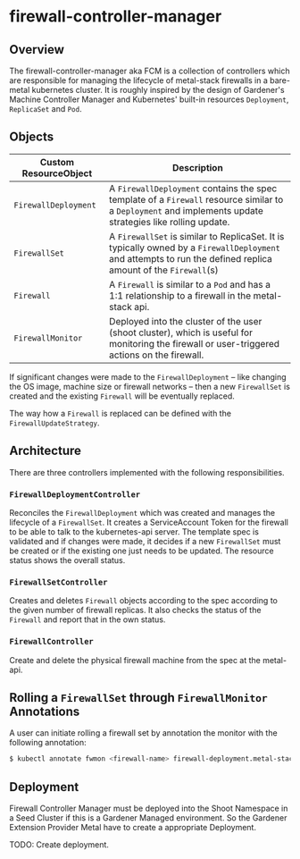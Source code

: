 # firewall-controller-manager

## Overview

The firewall-controller-manager aka FCM is a collection of controllers which are responsible for managing the lifecycle of metal-stack firewalls in a bare-metal kubernetes cluster. It is roughly inspired by the design of Gardener's Machine Controller Manager and Kubernetes' built-in resources `Deployment`, `ReplicaSet` and `Pod`.

## Objects

| Custom ResourceObject | Description                                                                                                                                                   |
| --------------------- | ------------------------------------------------------------------------------------------------------------------------------------------------------------- |
| `FirewallDeployment`  | A `FirewallDeployment` contains the spec template of a `Firewall` resource similar to a `Deployment` and implements update strategies like rolling update.    |
| `FirewallSet`         | A `FirewallSet` is similar to ReplicaSet. It is typically owned by a `FirewallDeployment` and attempts to run the defined replica amount of the `Firewall`(s) |
| `Firewall`            | A `Firewall` is similar to a `Pod` and has a 1:1 relationship to a firewall in the metal-stack api.                                                           |
| `FirewallMonitor`     | Deployed into the cluster of the user (shoot cluster), which is useful for monitoring the firewall or user-triggered actions on the firewall.                 |

If significant changes were made to the `FirewallDeployment` – like changing the OS image, machine size or firewall networks – then a new `FirewallSet` is created and the existing `Firewall` will be eventually replaced.

The way how a `Firewall` is replaced can be defined with the `FirewallUpdateStrategy`.

## Architecture

There are three controllers implemented with the following responsibilities.

### `FirewallDeploymentController`

Reconciles the `FirewallDeployment` which was created and manages the lifecycle of a `FirewallSet`. It creates a ServiceAccount Token for the firewall to be able to talk to the kubernetes-api server. The template spec is validated and if changes were made, it decides if a new `FirewallSet` must be created or if the existing one just needs to be updated. The resource status shows the overall status.

### `FirewallSetController`

Creates and deletes `Firewall` objects according to the spec according to the given number of firewall replicas. It also checks the status of the `Firewall` and report that in the own status.

### `FirewallController`

Create and delete the physical firewall machine from the spec at the metal-api.

## Rolling a `FirewallSet` through `FirewallMonitor` Annotations

A user can initiate rolling a firewall set by annotation the monitor with the following annotation:

```bash
$ kubectl annotate fwmon <firewall-name> firewall-deployment.metal-stack.io/roll-set=true
```

## Deployment

Firewall Controller Manager must be deployed into the Shoot Namespace in a Seed Cluster if this is a Gardener Managed environment. So the Gardener Extension Provider Metal have to create a appropriate Deployment.

TODO: Create deployment.
